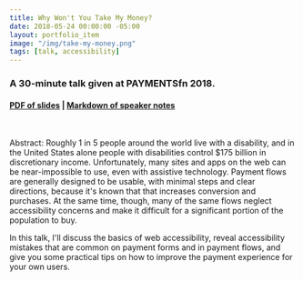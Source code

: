 ```yaml
---
title: Why Won't You Take My Money?
date: 2018-05-24 00:00:00 -05:00
layout: portfolio_item
image: "/img/take-my-money.png"
tags: [talk, accessibility]
---
```


### A 30-minute talk given at PAYMENTSfn 2018.
#### [PDF of slides](/documents/take-my-money.pdf) | [Markdown of speaker notes](/documents/take-my-money.md)

<br>

Abstract:
Roughly 1 in 5 people around the world live with a disability, and in the United States alone people with disabilities control $175 billion in discretionary income. Unfortunately, many sites and apps on the web can be near-impossible to use, even with assistive technology. Payment flows are generally designed to be usable, with minimal steps and clear directions, because it's known that that increases conversion and purchases. At the same time, though, many of the same flows neglect accessibility concerns and make it difficult for a significant portion of the population to buy.

In this talk, I'll discuss the basics of web accessibility, reveal accessibility mistakes that are common on payment forms and in payment flows, and give you some practical tips on how to improve the payment experience for your own users.
